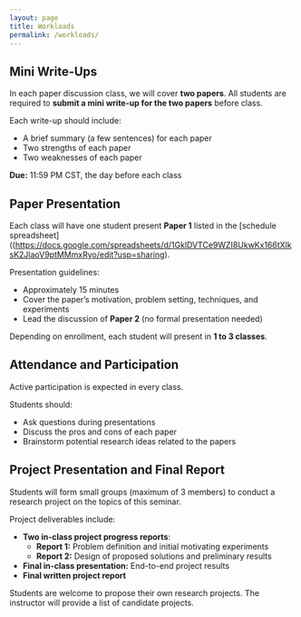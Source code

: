 ```yaml
---
layout: page
title: Workloads 
permalink: /workloads/
---
```

## Mini Write-Ups

In each paper discussion class, we will cover **two papers**. All students are required to **submit a mini write-up for the two papers** before class. 

Each write-up should include:
- A brief summary (a few sentences) for each paper
- Two strengths of each paper
- Two weaknesses of each paper

**Due:** 11:59 PM CST, the day before each class

## Paper Presentation

Each class will have one student present **Paper 1** listed in the [schedule spreadsheet]((https://docs.google.com/spreadsheets/d/1GklDVTCe9WZI8UkwKx166tXlksK2JlaoV9ptMMmxRyo/edit?usp=sharing).

Presentation guidelines:
- Approximately 15 minutes
- Cover the paper’s motivation, problem setting, techniques, and experiments
- Lead the discussion of **Paper 2** (no formal presentation needed)

Depending on enrollment, each student will present in **1 to 3 classes**.

## Attendance and Participation

Active participation is expected in every class.

Students should:
- Ask questions during presentations
- Discuss the pros and cons of each paper
- Brainstorm potential research ideas related to the papers

## Project Presentation and Final Report

Students will form small groups (maximum of 3 members) to conduct a research project on the topics of this seminar.

Project deliverables include:
- **Two in-class project progress reports**:
  - **Report 1:** Problem definition and initial motivating experiments
  - **Report 2:** Design of proposed solutions and preliminary results
- **Final in-class presentation:** End-to-end project results
- **Final written project report**

Students are welcome to propose their own research projects. The instructor will provide a list of candidate projects.
